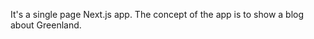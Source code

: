 <!-- @format -->

It's a single page Next.js app. The concept of the app is to show a blog about Greenland.
